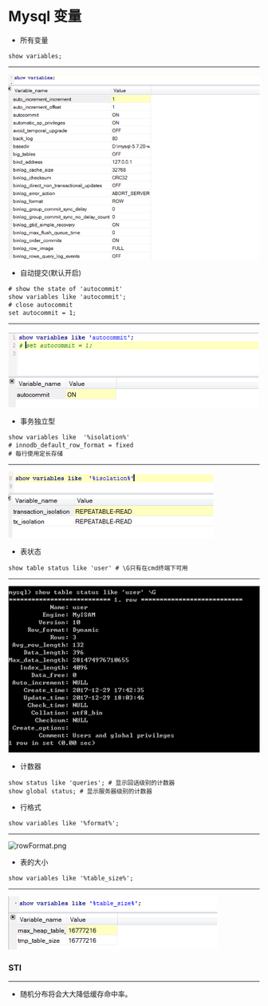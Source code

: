 # Mysql 变量
+ 所有变量
```mysql
show variables;
```
---
![allVariables.png](pictures/allVariables.png)
+ 自动提交(默认开启)
```mysql
# show the state of 'autocommit'
show variables like 'autocommit';
# close autocommit
set autocommit = 1;
```
---
![autocommit.png](pictures/autocommit.png)
+ 事务独立型
```mysql
show variables like  '%isolation%' 
# innodb_default_row_format = fixed
# 每行使用定长存储
```
---
![transaction_isolation.png](pictures/transaction_isolation.png)
+ 表状态
```mysql
show table status like 'user' # \G只有在cmd终端下可用
```
---
![tableStatus.png](pictures/tableStatus.png)
+ 计数器
```mysql
show status like 'queries'; # 显示回话级别的计数器
show global status; # 显示服务器级别的计数器
```
+ 行格式
```mysql
show variables like '%format%';
```
---
![rowFormat.png](pictures/rowFormat.png)
+ 表的大小
```mysql
show variables like '%table_size%';
```
---
![tableSize.png](pictures/tableSize.png)


### STI
---
+ 随机分布将会大大降低缓存命中率。